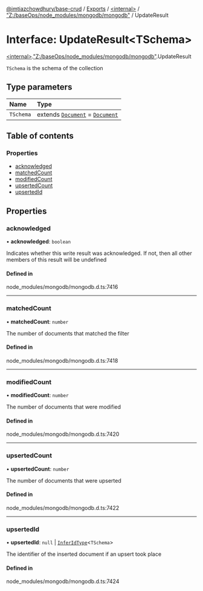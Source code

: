[@imtiazchowdhury/base-crud](../README.md) / [Exports](../modules.md) / [\<internal\>](../modules/internal_.md) / ["Z:/baseOps/node\_modules/mongodb/mongodb"](../modules/internal_._Z__baseOps_node_modules_mongodb_mongodb_.md) / UpdateResult

# Interface: UpdateResult\<TSchema\>

[\<internal\>](../modules/internal_.md).["Z:/baseOps/node\_modules/mongodb/mongodb"](../modules/internal_._Z__baseOps_node_modules_mongodb_mongodb_.md).UpdateResult

`TSchema` is the schema of the collection

## Type parameters

| Name | Type |
| :------ | :------ |
| `TSchema` | extends [`Document`](internal_.Document-1.md) = [`Document`](internal_.Document-1.md) |

## Table of contents

### Properties

- [acknowledged](internal_._Z__baseOps_node_modules_mongodb_mongodb_.UpdateResult.md#acknowledged)
- [matchedCount](internal_._Z__baseOps_node_modules_mongodb_mongodb_.UpdateResult.md#matchedcount)
- [modifiedCount](internal_._Z__baseOps_node_modules_mongodb_mongodb_.UpdateResult.md#modifiedcount)
- [upsertedCount](internal_._Z__baseOps_node_modules_mongodb_mongodb_.UpdateResult.md#upsertedcount)
- [upsertedId](internal_._Z__baseOps_node_modules_mongodb_mongodb_.UpdateResult.md#upsertedid)

## Properties

### acknowledged

• **acknowledged**: `boolean`

Indicates whether this write result was acknowledged. If not, then all other members of this result will be undefined

#### Defined in

node_modules/mongodb/mongodb.d.ts:7416

___

### matchedCount

• **matchedCount**: `number`

The number of documents that matched the filter

#### Defined in

node_modules/mongodb/mongodb.d.ts:7418

___

### modifiedCount

• **modifiedCount**: `number`

The number of documents that were modified

#### Defined in

node_modules/mongodb/mongodb.d.ts:7420

___

### upsertedCount

• **upsertedCount**: `number`

The number of documents that were upserted

#### Defined in

node_modules/mongodb/mongodb.d.ts:7422

___

### upsertedId

• **upsertedId**: ``null`` \| [`InferIdType`](../modules/internal_._Z__baseOps_node_modules_mongodb_mongodb_.md#inferidtype)\<`TSchema`\>

The identifier of the inserted document if an upsert took place

#### Defined in

node_modules/mongodb/mongodb.d.ts:7424
